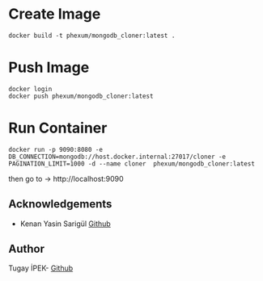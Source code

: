 # Create Image

```
docker build -t phexum/mongodb_cloner:latest .
```

# Push Image

```
docker login
docker push phexum/mongodb_cloner:latest
```
 


# Run Container 

```
docker run -p 9090:8080 -e DB_CONNECTION=mongodb://host.docker.internal:27017/cloner -e PAGINATION_LIMIT=1000 -d --name cloner  phexum/mongodb_cloner:latest
```

then go to -> http://localhost:9090



## Acknowledgements

- Kenan Yasin Sarigül <a href="https://github.com/kenanyasinsarigul">Github</a>


## Author
Tugay İPEK- <a href="https://github.com/tugayipek1">Github</a>
